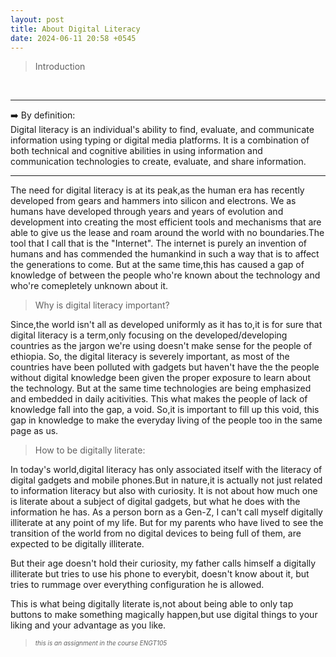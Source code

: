 ```yaml
---
layout: post
title: About Digital Literacy
date: 2024-06-11 20:58 +0545
---
```


>Introduction
<br>
<hr>
➡️  By definition: 
   <br> Digital literacy is an individual's ability to find, evaluate, and communicate information using typing or digital media platforms.
It is a combination of both technical and cognitive abilities in using information and communication technologies to create, evaluate, and share information.
<hr>
The need for digital literacy is at its peak,as the human era has recently developed from gears and hammers into silicon and electrons.
We as humans have developed through years and years of evolution and development into creating the most efficient tools and mechanisms that are able to give us the lease and roam around the world with no boundaries.The tool that I call that is the "Internet".
The internet is purely an invention of humans and has commended the humankind in such a way that is to affect the generations to come.
But at the same time,this has caused a gap of knowledge of between the people who're known about the technology and who're comepletely unknown about it.

>Why is digital literacy important?

Since,the world isn't all as developed uniformly as it has to,it is for sure that digital literacy is a term,only focusing on the developed/developing countries as the jargon we're using doesn't make sense for the people of ethiopia. So, the digital literacy is severely important, as most of the countries have been polluted with gadgets but haven't have the the people without digital knowledge been given the proper exposure to learn about the technology. But at the same time technologies are being emphasized and embedded in daily acitivities.
This what makes the people of lack of knowledge fall into the gap, a void.
So,it is important to fill up this void, this gap in knowledge to make the everyday living of the people too in the same page as us.


> How to be digitally literate:

In today's world,digital literacy has only associated itself with the literacy of digital gadgets and mobile phones.But in nature,it is actually not just related to information literacy but also with curiosity.
It is not about how much one is literate about a subject of digital gadgets, but what he does with the information he has. 
As a person born as a Gen-Z, I can't call myself digitally illiterate at any point of my life.
But for my parents who have lived to see the transition of the world from no digital devices to being full of them, are expected to be digitally illiterate.

But their age doesn't hold their curiosity, my father calls himself a digitally illiterate but tries to use his phone to everybit, doesn't know about it, but tries to rummage over everything configuration he is allowed.

This is what being digitally literate is,not about being able to only tap buttons to make something magically happen,but use digital things to your liking and your advantage as you like.




























> <h6 style="font-size:10px;">this is an assignment in the course <em>ENGT105</em></h6>
